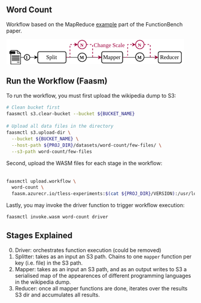## Word Count

Workflow based on the MapReduce [example](https://github.com/ddps-lab/serverless-faas-workbench/tree/master/aws/cpu-memory/mapreduce) part of the FunctionBench paper.

![workflow diagram](./serverless_workflows_word_count.png)

## Run the Workflow (Faasm)

To run the workflow, you must first upload the wikipedia dump to S3:

```bash
# Clean bucket first
faasmctl s3.clear-bucket --bucket ${BUCKET_NAME}

# Upload all data files in the directory
faasmctl s3.upload-dir \
  --bucket ${BUCKET_NAME} \
  --host-path ${PROJ_DIR}/datasets/word-count/few-files/ \
  --s3-path word-count/few-files
```

Second, upload the WASM files for each stage in the workflow:

```bash

faasmctl upload.workflow \
  word-count \
  faasm.azurecr.io/tless-experiments:$(cat ${PROJ_DIR}/VERSION):/usr/local/faasm/wasm/word-count
```

Lastly, you may invoke the driver function to trigger workflow execution:

```bash
faasmctl invoke.wasm word-count driver
```

## Stages Explained

0. Driver: orchestrates function execution (could be removed)
1. Splitter: takes as an input an S3 path. Chains to one `mapper` function per
  key (i.e. file) in the S3 path.
2. Mapper: takes as an input an S3 path, and as an output writes to S3 a
  serialised map of the appearences of different programming languages in the
  wikipedia dump.
3. Reducer: once all mapper functions are done, iterates over the results S3
  dir and accumulates all results.
